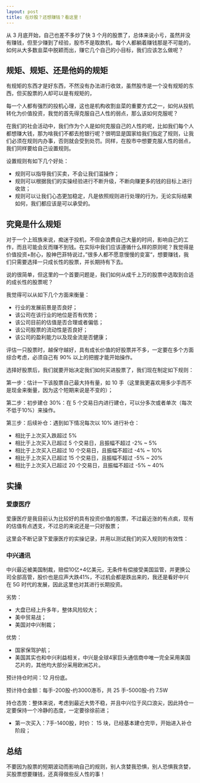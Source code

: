 ```yaml
---
layout: post
title: 在炒股？还想赚钱？看这里！
---
```


从 3 月底开始，自己也差不多炒了快 3 个月的股票了，总体来说小亏，虽然并没有赚钱，但至少赚到了经验，股市不是取款机，每个人都躺着赚钱那是不可能的，如何从大多数韭菜中脱颖而出，赚它几个自己的小目标，我们应该怎么做呢？

## 规矩、规矩、还是他妈的规矩

有规矩的东西才是好东西，不然没有办法进行收敛，虽然股市是一个没有规矩的东西，但买股票的人却可以是有规矩的，

每一个人都有强烈的投机心理，这也是机构收割韭菜的重要方式之一，如何从投机转化为价值投资，我觉的首先得克服自己人性的弱点，那么该如何克服呢？

在我们的社会活动中，我们作为个人是如何克服自己的人性的呢，比如我们每个人都想赚大钱，那为啥我们不都去抢银行呢？很明显是国家给我们指定了规则，让我们必须在规则内办事，否则就会受到处罚。同样，在股市中想要克服人性的弱点，我们同样要给自己设置规则。

设置规则有如下几个好处：

- 规则可以指导我们买卖，不会让我们滥操作；
- 规则可以根据我们的实操经验进行不断升级，不断向赚更多的钱的目标上进行收敛；
- 规则可以让我们心态更加稳定，凡是依照规则进行处理的行为，无论实际结果如何，我们都应该是可以承受的。


## 究竟是什么规矩

对于一个上班族来说，痴迷于投机，不但会浪费自己大量的时间，影响自己的工作，而且可能会反而赚不到钱。在实际中我们应该遵循什么样的原则呢？我觉得是价值投资+耐心，股神巴菲特说过，”很多人都不愿意慢慢的变富“，想要赚钱，我们只需要选择一只成长性的股票，并长期持有下去。

说的很简单，但这里的一个首要问题是，我们如何从成千上万的股票中选取到合适的成长性的股票呢？

我觉得可以从如下几个方面来衡量：

- 行业的发展前景是否良好；
- 该公司在该行业的地位是否有优势；
- 该公司目前的估值是否合理或者偏低；
- 该公司股票的流动性是否良好；
- 该公司的盈利能力以及现金流是否健康；

评估一只股票时，越保守越好，具有成长价值的好股票并不多，一定要在多个方面综合考虑，必须自己有 90% 以上的把握才能开始操作。

选择好股票后，我们就要开始决定我们如何买进股票了，我们现在制定如下规则：

第一步：估计一下该股票自己最大持有量，如 10 手（这里我更喜欢用多少手而不是现金来衡量，因为这个短期来说是不变的）；

第二步：初步建仓 30%：在 5 个交易日内进行建仓，可以分多次或者单次（每次不低于10%）来操作。

第三步：后续补仓：遇到如下情况每次以 10% 进行补仓：    
  
- 相比于上次买入跌超过 5%
- 相比于上次买入已超过 5 个交易日，且振幅不超过 -2% ~ 5%
- 相比于上次买入已超过 10 个交易日，且振幅不超过 -4% ~ 10%
- 相比于上次买入已超过 15 个交易日，且振幅不超过 -5% ~ 20%
- 相比于上次买入已超过 20 个交易日，且振幅不超过 -5% ~ 40%

## 实操

### 爱康医疗

爱康医疗是我目前认为比较好的具有投资价值的股票，不过最近涨的有点疯，现有的估值有点透支，不过总的来说还是一只好股票；

这里会不断记录下爱康医疗的实操记录，并用以测试我们的买入规则的有效性：

### 中兴通讯

中兴最近被美国制裁，赔偿10亿+4亿美元，无条件有偿接受美国监管，并更换公司全部高管，股价也是应声大跌41%，不过机会都是跌出来的，我还是看好中兴在 5G 时代的发展，因此这里也对其进行长期投资。

劣势：

- 大盘已经上升多年，整体风险较大；
- 美中贸易战；
- 美国对中兴制裁；

优势：

- 国家保驾护航；
- 美国其实也和中兴利益相关，中兴是全球4家巨头通信商中唯一完全采用美国芯片的，其他均大部分采用欧洲芯片。


预计持仓时间：12 月份底。

预计持仓金额：每手-200股-约3000港币，共 25 手-5000股-约 7.5W

持仓态势：整体来说，考虑到最近大势不稳，并且中兴位于风口浪尖，因此持仓一定要保持一个冷静的态度，一定要徐徐前进；

- 第一次买入：7手-1400股，时价： 15 块，已经基本建仓完毕，开始进入补仓阶段；


## 总结

不要因为股票的短期波动而影响自己的规则，别人贪婪我恐惧，别人恐惧我贪婪，买股票想要赚钱，还真得做些反人性的事！
